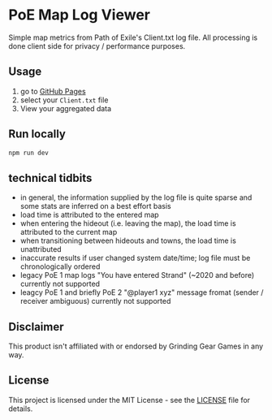 # PoE Map Log Viewer

Simple map metrics from Path of Exile's Client.txt log file. 
All processing is done client side for privacy / performance purposes.


## Usage

1. go to [GitHub Pages](https://bear421.github.io/poe-map-log-viewer/)
2. select your `Client.txt` file
3. View your aggregated data

## Run locally

```bash
npm run dev
``` 

## technical tidbits

- in general, the information supplied by the log file is quite sparse and some stats are inferred on a best effort basis
- load time is attributed to the entered map
- when entering the hideout (i.e. leaving the map), the load time is attributed to the current map
- when transitioning between hideouts and towns, the load time is unattributed
- inaccurate results if user changed system date/time; log file must be chronologically ordered
- legacy PoE 1 map logs "You have entered Strand" (~2020 and before) currently not supported
- leagcy PoE 1 and briefly PoE 2 "@player1 xyz" message fromat (sender / receiver ambiguous) currently not supported

## Disclaimer

This product isn't affiliated with or endorsed by Grinding Gear Games in any way.

## License

This project is licensed under the MIT License - see the [LICENSE](LICENSE) file for details.